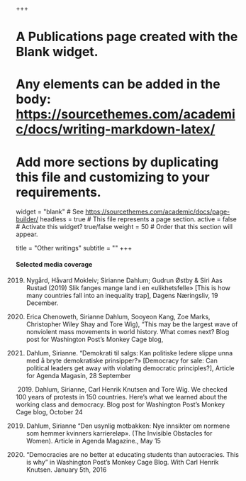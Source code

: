 +++
# A Publications page created with the Blank widget.
# Any elements can be added in the body: https://sourcethemes.com/academic/docs/writing-markdown-latex/
# Add more sections by duplicating this file and customizing to your requirements.

widget = "blank"  # See https://sourcethemes.com/academic/docs/page-builder/
headless = true  # This file represents a page section.
active = false  # Activate this widget? true/false
weight = 50 # Order that this section will appear.

title = "Other writings"
subtitle = ""
+++

#### Selected media coverage


2019. Nygård, Håvard Mokleiv; Sirianne Dahlum; Gudrun Østby & Siri Aas Rustad (2019) Slik fanges mange land i en «ulikhetsfelle» [This is how many countries fall into an inequality trap], Dagens Næringsliv, 19 December.

2019. Erica Chenoweth, Sirianne Dahlum, Sooyeon Kang, Zoe Marks, Christopher Wiley Shay and Tore Wig), “This may be the largest wave of nonviolent mass movements in world history. What comes next? Blog post for Washington Post’s Monkey Cage blog,

2019. Dahlum, Sirianne. “Demokrati til salgs: Kan politiske ledere slippe unna med å bryte demokratiske prinsipper?» [Democracy for sale: Can political leaders get away with violating democratic principles?], Article for Agenda Magasin, 28 September

 2019. Dahlum, Sirianne, Carl Henrik Knutsen and Tore Wig. We checked 100 years of protests in 150 countries. Here’s what we learned about the working class and democracy. Blog post for Washington Post’s Monkey Cage blog, October 24

2019. Dahlum, Sirianne “Den usynlig motbakken: Nye innsikter om normene som hemmer kvinners karriereløp». (The Invisible Obstacles for Women). Article in Agenda Magazine., May 15

2016. “Democracies are no better at educating students than autocracies. This is why” in Washington Post’s Monkey Cage Blog. With Carl Henrik Knutsen. January 5th, 2016
